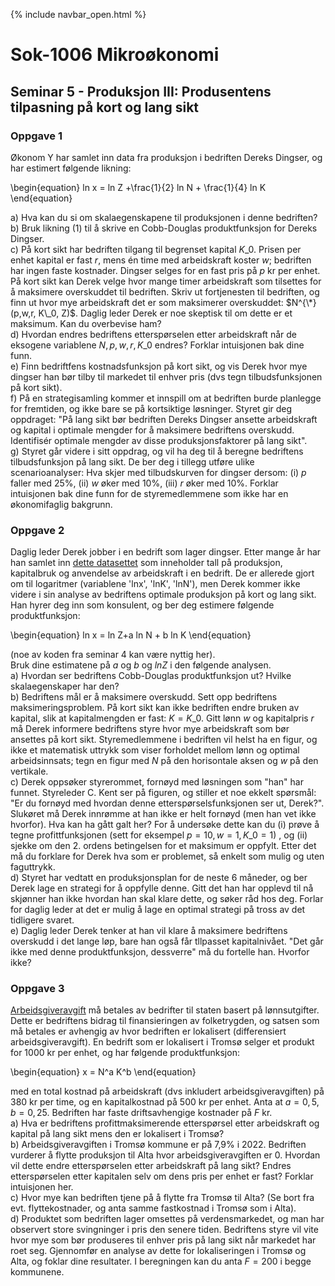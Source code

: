 {% include navbar_open.html %}
# Sok-1006 Mikroøkonomi   

## Seminar 5 - Produksjon III: Produsentens tilpasning på kort og lang sikt   

   

### Oppgave 1   

Økonom Y har samlet inn data fra produksjon i bedriften Dereks Dingser, og har estimert følgende likning:


\begin{equation}
    ln x = ln Z +\frac{1}{2} ln N + \frac{1}{4} ln K
\end{equation}

   
a) Hva kan du si om skalaegenskapene til produksjonen i denne bedriften?   
b) Bruk likning (1) til å skrive en Cobb-Douglas produktfunksjon for Dereks Dingser.   
c) På kort sikt har bedriften tilgang til begrenset kapital $K\_0$. Prisen per enhet kapital er fast $r$, mens én time med arbeidskraft koster $w$; bedriften har ingen faste kostnader. Dingser selges for en fast pris på $p$ kr per enhet.
På kort sikt kan Derek velge hvor mange timer arbeidskraft som tilsettes for å maksimere overskuddet til bedriften. 
Skriv ut fortjenesten til bedriften, og finn ut hvor mye arbeidskraft det er som maksimerer overskuddet: $N^{\*}(p,w,r, K\_0, Z)$. 
Daglig leder Derek er noe skeptisk til om dette er et maksimum. Kan du overbevise ham?    
d) Hvordan endres bedriftens etterspørselen etter arbeidskraft når de eksogene variablene $N,p,w,r, K\_0$ endres? Forklar intuisjonen bak dine funn.   
e) Finn bedriftfens kostnadsfunksjon på kort sikt, og vis Derek hvor mye dingser han bør tilby til markedet til enhver pris (dvs tegn tilbudsfunksjonen på kort sikt).   
f) På en strategisamling kommer et innspill om at bedriften burde planlegge for fremtiden, og ikke bare se på kortsiktige løsninger. Styret gir deg oppdraget: "På lang sikt bør bedriften Dereks Dingser ansette arbeidskraft og kapital i optimale mengder for å maksimere bedriftens overskudd. Identifisér optimale mengder av disse produksjonsfaktorer på lang sikt".        
g) Styret går videre i sitt oppdrag, og vil ha deg til å beregne bedriftens tilbudsfunksjon på lang sikt. De ber deg i tillegg utføre ulike scenarioanalyser: Hva skjer med tilbudskurven for dingser dersom: (i) $p$ faller med 25%, (ii) $w$ øker med 10%, (iii) $r$ øker med 10%. Forklar intuisjonen bak dine funn for de styremedlemmene som ikke har en økonomifaglig bakgrunn.   




### Oppgave 2   

Daglig leder Derek jobber i en bedrift som lager dingser. Etter mange år har han samlet inn [dette datasettet](https://github.com/uit-sok-1006-v22/uit-sok-1006-v22.github.io/blob/main/seminarer/data_sem_5.csv) som inneholder tall på produksjon, kapitalbruk og anvendelse av arbeidskraft i en bedrift. De er allerede gjort om til logaritmer (variablene 'lnx', 'lnK', 'lnN'), men Derek kommer ikke videre i sin analyse av bedriftens optimale produksjon på kort og lang sikt. Han hyrer deg inn som konsulent, og ber deg estimere følgende produktfunksjon:

\begin{equation}
  ln x = ln Z+a ln N + b ln K
\end{equation}

(noe av koden fra seminar 4 kan være nyttig her).  
Bruk dine estimatene på $a$ og $b$ og $lnZ$ i den følgende analysen.   
a) Hvordan ser bedriftens Cobb-Douglas produktfunksjon ut? Hvilke skalaegenskaper har den?   
b) Bedriftens mål er å maksimere overskudd. Sett opp bedriftens maksimeringsproblem. På kort sikt kan ikke bedriften endre bruken av kapital, slik at kapitalmengden er fast: $K=K\_0$. Gitt lønn $w$ og kapitalpris $r$ må Derek informere bedriftens styre hvor mye arbeidskraft som bør ansettes på kort sikt. Styremedlemmene i bedriften vil helst ha en figur, og ikke et matematisk uttrykk som viser forholdet mellom lønn og optimal arbeidsinnsats; tegn en figur med $N$ på den horisontale aksen og $w$ på den vertikale.    
c) Derek oppsøker styrerommet, fornøyd med løsningen som "han" har funnet. Styreleder C. Kent ser på figuren, og stiller et noe ekkelt spørsmål: "Er du fornøyd med hvordan denne etterspørselsfunksjonen ser ut, Derek?". Slukøret må Derek innrømme at han ikke er helt fornøyd (men han vet ikke hvorfor). Hva kan ha gått galt her? For å undersøke dette kan du (i) prøve å tegne profittfunksjonen (sett for eksempel $p=10, w=1, K\_0=1$) , og (ii) sjekke om den 2. ordens betingelsen for et maksimum er oppfylt. Etter det må du forklare for Derek hva som er problemet, så enkelt som mulig og uten faguttrykk.   
d) Styret har vedtatt en produksjonsplan for de neste 6 måneder, og ber Derek lage en strategi for å oppfylle denne. Gitt det han har opplevd til nå skjønner han ikke hvordan han skal klare dette, og søker råd hos deg. Forlar for daglig leder at det er mulig å lage en optimal strategi på tross av det tidligere svaret.   
e) Daglig leder Derek tenker at han vil klare å maksimere bedriftens overskudd i det lange løp, bare han også får tllpasset kapitalnivået. "Det går ikke med denne produktfunksjon, dessverre" må du fortelle han. Hvorfor ikke?    


### Oppgave 3   
[Arbeidsgiveravgift](https://www.regjeringen.no/no/tema/kommuner-og-regioner/regional--og-distriktspolitikk/differensiert-arbeidsgiveravgift/id2353986/) må betales av bedrifter til staten basert på lønnsutgifter. Dette er bedriftens bidrag til finansieringen av folketrygden, og satsen som må betales er avhengig av hvor bedriften er lokalisert (differensiert arbeidsgiveravgift). En bedrift som er lokalisert i Tromsø selger et produkt for 1000 kr per enhet, og har følgende produktfunksjon:

\begin{equation}
   x = N^a K^b
\end{equation}

med en total kostnad på arbeidskraft (dvs inkludert arbeidsgiveravgiften) på 380 kr per time, og en kapitalkostnad på 500 kr per enhet. Anta at $a=0,5, b=0,25$. Bedriften har faste driftsavhengige kostnader på $F$ kr.    
a) Hva er bedriftens profittmaksimerende etterspørsel etter arbeidskraft og kapital på lang sikt mens den er lokalisert i Tromsø?    
b) Arbeidsgiveravgiften i Tromsø kommune er på 7,9% i 2022. Bedriften vurderer å flytte produksjon til Alta hvor arbeidsgiveravgiften er 0. Hvordan vil dette endre etterspørselen etter arbeidskraft på lang sikt? Endres etterspørselen etter kapitalen selv om dens pris per enhet er fast? Forklar intuisjonen her.   
c) Hvor mye kan bedriften tjene på å flytte fra Tromsø til Alta? (Se bort fra evt. flyttekostnader, og anta samme fastkostnad i Tromsø som i Alta).    
d) Produktet som bedriften lager omsettes på verdensmarkedet, og man har observert store svingninger i pris den senere tiden. Bedriftens styre vil vite hvor mye som bør produseres til enhver pris på lang sikt når markedet har roet seg. Gjennomfør en analyse av dette for lokaliseringen i Tromsø og Alta, og foklar dine resultater. I beregningen kan du anta $F=200$ i begge kommunene.   


 






